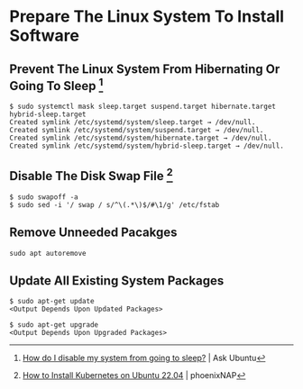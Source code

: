 # Prepare The Linux System To Install Software

## Prevent The Linux System From Hibernating Or Going To Sleep [^1]
```
$ sudo systemctl mask sleep.target suspend.target hibernate.target hybrid-sleep.target
Created symlink /etc/systemd/system/sleep.target → /dev/null.
Created symlink /etc/systemd/system/suspend.target → /dev/null.
Created symlink /etc/systemd/system/hibernate.target → /dev/null.
Created symlink /etc/systemd/system/hybrid-sleep.target → /dev/null.
```

## Disable The Disk Swap File [^2]
```
$ sudo swapoff -a
$ sudo sed -i '/ swap / s/^\(.*\)$/#\1/g' /etc/fstab
```

## Remove Unneeded Pacakges
```
sudo apt autoremove
```

## Update All Existing System Packages
```
$ sudo apt-get update
<Output Depends Upon Updated Packages>

$ sudo apt-get upgrade
<Output Depends Upon Upgraded Packages>
```

[^1]: [How do I disable my system from going to sleep?](https://askubuntu.com/questions/47311/how-do-i-disable-my-system-from-going-to-sleep) | Ask Ubuntu
[^2]: [How to Install Kubernetes on Ubuntu 22.04](https://phoenixnap.com/kb/install-kubernetes-on-ubuntu#Deploy_Kubernetes) | phoenixNAP

